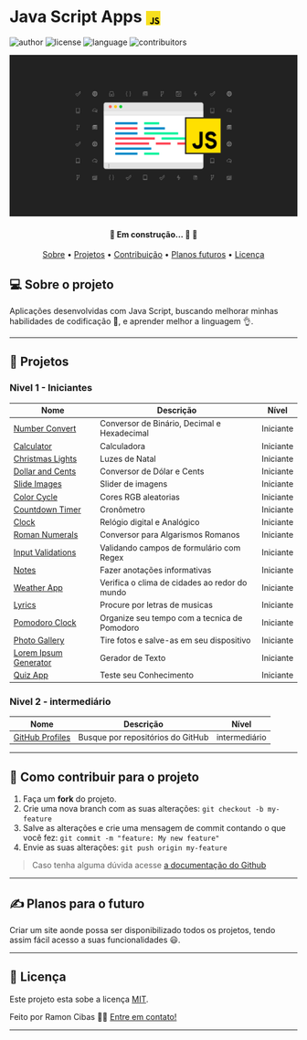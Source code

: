 # Java Script Apps <img src="js.png" height="25" width="25" align="center">

![author](https://img.shields.io/badge/author-Ramon_Cibas-important)
![license](https://img.shields.io/badge/license-MIT-blue)
![language](https://img.shields.io/badge/language-JS-yellow)
![contribuitors](https://img.shields.io/badge/contribuirtors-1-9cf)

![banner](banner.png)

<h4 align="center"> 
	🚧 Em construção... 🚀 🚧
</h4>

<p align="center">
 <a href="#-sobre-o-projeto">Sobre</a> •
 <a href="#-projetos">Projetos</a> •   
 <a href="#-como-contribuir-para-o-projeto">Contribuição</a> •
 <a href="#-planos-para-o-futuro">Planos futuros</a> •  
 <a href="#-licença">Licença</a> 
</p>


## 💻 Sobre o projeto 

Aplicações desenvolvidas com Java Script, buscando melhorar minhas habilidades de codificação 🧠, e aprender melhor a linguagem 👌. 

---

## 📁 Projetos 
### Nivel 1 - Iniciantes
| Nome             | Descrição                         | Nível     |
|------------------|-----------------------------------|-----------|
| [Number Convert](https://github.com/ramoncibas/JavaScript-Apps/tree/main/Projetos/Beginner/Number-Converter) | Conversor de Binário, Decimal e Hexadecimal | Iniciante |
| [Calculator](https://github.com/ramoncibas/JavaScript-Apps/tree/main/Projetos/Beginner/Calculator) | Calculadora                       | Iniciante |
| [Christmas Lights](https://github.com/ramoncibas/JavaScript-Apps/tree/main/Projetos/Beginner/Christmas-Lights) | Luzes de Natal                    | Iniciante |
| [Dollar and Cents](https://github.com/ramoncibas/JavaScript-Apps/tree/main/Projetos/Beginner/Dollar-and-Cents) | Conversor de Dólar e Cents       | Iniciante |
| [Slide Images](https://github.com/ramoncibas/JavaScript-Apps/tree/main/Projetos/Beginner/Slides-Image) | Slider de imagens | Iniciante |
| [Color Cycle](https://github.com/ramoncibas/JavaScript-Apps/tree/main/Projetos/Beginner/ColorCycle) | Cores RGB aleatorias | Iniciante |
| [Countdown Timer](https://github.com/ramoncibas/JavaScript-Apps/tree/main/Projetos/Beginner/Countdown-Timer) | Cronômetro | Iniciante |
| [Clock](https://github.com/ramoncibas/JavaScript-Apps/tree/main/Projetos/Beginner/Clock) | Relógio digital e Analógico| Iniciante | 
| [Roman Numerals](https://github.com/ramoncibas/JavaScript-Apps/tree/main/Projetos/Beginner/Roman-Numbers) | Conversor para Algarismos Romanos | Iniciante |
| [Input Validations](https://github.com/ramoncibas/JavaScript-Apps/tree/main/Projetos/Beginner/Input-validation) | Validando campos de formulário com Regex | Iniciante |
| [Notes](https://github.com/ramoncibas/JavaScript-Apps/tree/main/Projetos/Beginner/Notes) | Fazer anotações informativas | Iniciante |
| [Weather App](https://github.com/ramoncibas/JavaScript-Apps/tree/main/Projetos/Beginner/Weather-App) | Verifica o clima de cidades ao redor do mundo | Iniciante |
| [Lyrics](https://github.com/ramoncibas/JavaScript-Apps/tree/main/Projetos/Beginner/Lyrics) | Procure por letras de musicas | Iniciante |
| [Pomodoro Clock](https://github.com/ramoncibas/JavaScript-Apps/tree/main/Projetos/Beginner/Pomodoro-Clock) | Organize seu tempo com a tecnica de Pomodoro | Iniciante |
| [Photo Gallery](https://github.com/ramoncibas/JavaScript-Apps/tree/main/Projetos/Beginner/Photo-Gallery) | Tire fotos e salve-as em seu dispositivo | Iniciante |
| [Lorem Ipsum Generator](https://github.com/ramoncibas/JavaScript-Apps/tree/main/Projetos/Beginner/Lorem-Ipsum) | Gerador de Texto | Iniciante |
| [Quiz App](https://github.com/ramoncibas/JavaScript-Apps/tree/main/Projetos/Beginner/Quiz-app) | Teste seu Conhecimento | Iniciante |

### Nivel 2 - intermediário
| Nome             | Descrição                         | Nível     |
|------------------|-----------------------------------|-----------|
| [GitHub Profiles](https://github.com/ramoncibas/JavaScript-Apps/tree/main/Projetos/Intermediate/GitHub-Profiles) | Busque por repositórios do GitHub | intermediário |
---

## 💪 Como contribuir para o projeto

1. Faça um **fork** do projeto.
2. Crie uma nova branch com as suas alterações: `git checkout -b my-feature`
3. Salve as alterações e crie uma mensagem de commit contando o que você fez: `git commit -m "feature: My new feature"`
4. Envie as suas alterações: `git push origin my-feature`
> Caso tenha alguma dúvida acesse [a documentação do Github](https://docs.github.com/pt)

---

## ✍ Planos para o futuro 
Criar um site aonde possa ser disponibilizado todos os projetos, tendo assim fácil acesso a suas funcionalidades 😃.

---

## 📝 Licença

Este projeto esta sobe a licença [MIT](./LICENSE).

Feito por Ramon Cibas 👋🏽 [Entre em contato!](https://www.linkedin.com/in/ramoncibas/)

---
